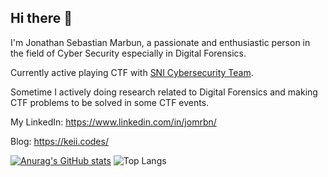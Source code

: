 ## Hi there 👋
I'm Jonathan Sebastian Marbun, a passionate and enthusiastic person in the field of Cyber Security especially in Digital Forensics.

Currently active playing CTF with [SNI Cybersecurity Team](https://serikatnewbie.me).

Sometime I actively doing research related to Digital Forensics and making CTF problems to be solved in some CTF events.

My LinkedIn: https://www.linkedin.com/in/jomrbn/

Blog: https://keii.codes/

[![Anurag's GitHub stats](https://github-readme-stats.vercel.app/api?username=jonscafe)](https://github.com/anuraghazra/github-readme-stats)
![Top Langs](https://github-readme-stats.vercel.app/api/top-langs/?username=jonscafe&layout=compact)
<!--
**jonscafe/jonscafe** is a ✨ _special_ ✨ repository because its `README.md` (this file) appears on your GitHub profile.

Here are some ideas to get you started:

- 🔭 I’m currently working on ...
- 🌱 I’m currently learning ...
- 👯 I’m looking to collaborate on ...
- 🤔 I’m looking for help with ...
- 💬 Ask me about ...
- 📫 How to reach me: ...
- 😄 Pronouns: ...
- ⚡ Fun fact: ...
-->
